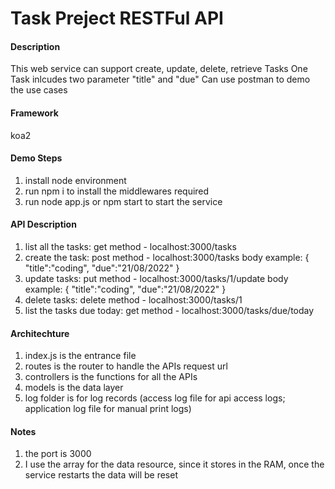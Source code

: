 # Task Preject RESTFul API

#### Description
This web service can support create, update, delete, retrieve Tasks
One Task inlcudes two parameter "title" and "due"
Can use postman to demo the use cases

#### Framework
koa2


#### Demo Steps

1.  install node environment
2.  run npm i to install the middlewares required
3.  run node app.js or npm start to start the service

#### API Description

1.  list all the tasks: get method - localhost:3000/tasks
2.  create the task: post method - localhost:3000/tasks
body example:
{
	"title":"coding",
	"due":"21/08/2022"
}
3.  update tasks: put method - localhost:3000/tasks/1/update
body example:
{
	"title":"coding",
	"due":"21/08/2022"
}
4.  delete tasks: delete method - localhost:3000/tasks/1
5.  list the tasks due today: get method - localhost:3000/tasks/due/today

#### Architechture

1.  index.js is the entrance file
2.  routes is the router to handle the APIs request url
3.  controllers is the functions for all the APIs
4.  models is the data layer
5.  log folder is for log records (access log file for api access logs; application log file for manual print logs)

#### Notes

1.  the port is 3000
2.  I use the array for the data resource, since it stores in the RAM, once the service restarts the data will be reset
